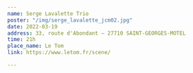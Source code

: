```yaml
---
name: Serge Lavalette Trio
poster: "/img/serge_lavalette_jcm02.jpg"
date: 2022-03-19
address: 33, route d'Abondant — 27710 SAINT-GEORGES-MOTEL
time: 21h
place_name: Le Tom
link: https://www.letom.fr/scene/

---
```


